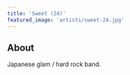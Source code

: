 ```yaml
---
title: 'Sweet (24)'
featured_image: 'artists/sweet-24.jpg'
---
```


## About

Japanese glam / hard rock band.
